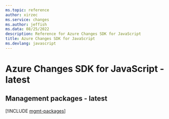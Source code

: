 ```yaml
---
ms.topic: reference
author: xirzec
ms.service: changes
ms.author: jeffish
ms.data: 08/25/2022
description: Reference for Azure Changes SDK for JavaScript
title: Azure Changes SDK for JavaScript
ms.devlang: javascript
---
```

# Azure Changes SDK for JavaScript - latest

## Management packages - latest
[!INCLUDE [mgmt-packages](changes-mgmt-index.md)]